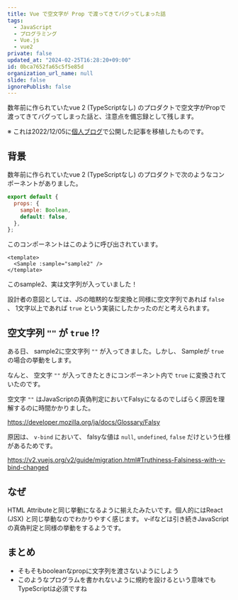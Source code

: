 ```yaml
---
title: Vue で空文字が Prop で渡ってきてバグってしまった話
tags:
  - JavaScript
  - プログラミング
  - Vue.js
  - vue2
private: false
updated_at: "2024-02-25T16:28:20+09:00"
id: 0bca7652fa65c5f5e85d
organization_url_name: null
slide: false
ignorePublish: false
---
```


数年前に作られていたvue 2 (TypeScriptなし) のプロダクトで空文字がPropで渡ってきてバグってしまった話と、注意点を備忘録として残します。

※ これは2022/12/05に[個人ブログ](https://bicstone.me)で公開した記事を移植したものです。

## 背景

数年前に作られていたvue 2 (TypeScriptなし) のプロダクトで次のようなコンポーネントがありました。

```js
export default {
  props: {
    sample: Boolean,
    default: false,
  },
};
```

このコンポーネントはこのように呼び出されています。

```vue
<template>
  <Sample :sample="sample2" />
</template>
```

このsample2、実は文字列が入っていました！

設計者の意図としては、JSの暗黙的な型変換と同様に空文字列であれば `false` 、 1文字以上であれば `true` という実装にしたかったのだと考えられます。

## 空文字列 `""` が `true` !?

ある日、 sample2に空文字列 `""` が入ってきました。しかし、 Sampleが `true` の場合の挙動をします。

なんと、 空文字 `""` が入ってきたときにコンポーネント内で `true` に変換されていたのです。

空文字 `""` はJavaScriptの真偽判定においてFalsyになるのでしばらく原因を理解するのに時間かかりました。

https://developer.mozilla.org/ja/docs/Glossary/Falsy

原因は、 `v-bind` において、 falsyな値は `null`, `undefined`, `false` だけという仕様があるためです。

https://v2.vuejs.org/v2/guide/migration.html#Truthiness-Falsiness-with-v-bind-changed

## なぜ

HTML Attributeと同じ挙動になるように揃えたみたいです。個人的にはReact (JSX) と同じ挙動なのでわかりやすく感じます。 v-ifなどは引き続きJavaScriptの真偽判定と同様の挙動をするようです。

## まとめ

- そもそもbooleanなpropに文字列を渡さないようにしよう
- このようなプログラムを書かれないように規約を設けるという意味でもTypeScriptは必須ですね
